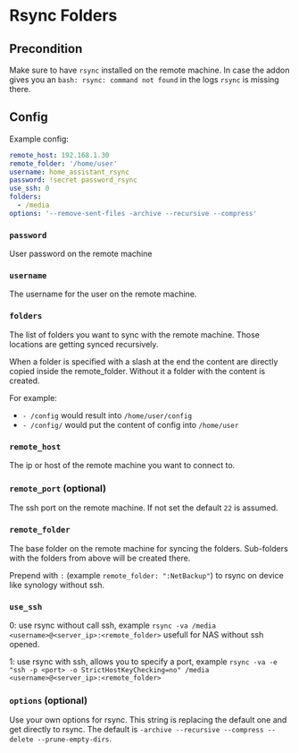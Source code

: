 # Rsync Folders

## Precondition

Make sure to have `rsync` installed on the remote machine. In case the addon gives you an `bash: rsync: command not found` in the logs `rsync` is missing there.

## Config

Example config:

```yaml
remote_host: 192.168.1.30
remote_folder: '/home/user'
username: home_assistant_rsync
password: !secret password_rsync
use_ssh: 0
folders:
  - /media
options: '--remove-sent-files -archive --recursive --compress'
```

### `password`

User password on the remote machine

### `username`

The username for the user on the remote machine.

### `folders`

The list of folders you want to sync with the remote machine. Those locations are getting synced recursively.

When a folder is specified with a slash at the end the content are directly copied inside the remote_folder.
Without it a folder with the content is created.

For example:

* `- /config` would result into `/home/user/config`
* `- /config/` would put the content of config into `/home/user`

### `remote_host`

The ip or host of the remote machine you want to connect to.

### `remote_port` (optional)

The ssh port on the remote machine. If not set the default `22` is assumed.

### `remote_folder`

The base folder on the remote machine for syncing the folders. Sub-folders with the folders from above will be created there.

Prepend with `:` (example `remote_folder: ":NetBackup"`) to rsync on device like synology without ssh.

### `use_ssh`

0: use rsync without call ssh, example `rsync -va /media <username>@<server_ip>:<remote_folder>` usefull for NAS without ssh opened.

1: use rsync with ssh, allows you to specify a port, example `rsync -va -e "ssh -p <port> -o StrictHostKeyChecking=no" /media <username>@<server_ip>:<remote_folder>`

### `options` (optional)

Use your own options for rsync. This string is replacing the default one and get directly to rsync. The default is `-archive --recursive --compress --delete --prune-empty-dirs`.
